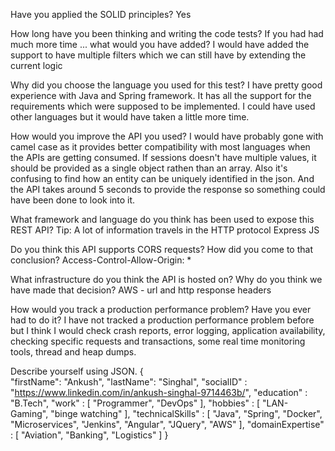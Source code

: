 Have you applied the SOLID principles?
Yes

How long have you been thinking and writing the code tests? If you had had much more time ... what would you have added?
I would have added the support to have multiple filters which we can still have by extending the current logic

Why did you choose the language you used for this test?
I have pretty good experience with Java and Spring framework. It has all the support for the requirements which were supposed to be implemented. I could have used other languages but it would have taken a little more time.

How would you improve the API you used?
I would have probably gone with camel case as it provides better compatibility with most languages when the APIs are getting consumed.
If sessions doesn't have multiple values, it should be provided as a single object rathen than an array.
Also it's confusing to find how an entity can be uniquely identified in the json.
And the API takes around 5 seconds to provide the response so something could have been done to look into it.

What framework and language do you think has been used to expose this REST API? Tip: A lot of information travels in the HTTP protocol
Express JS 

Do you think this API supports CORS requests? How did you come to that conclusion?
Access-Control-Allow-Origin: * 

What infrastructure do you think the API is hosted on? Why do you think we have made that decision?
AWS - url and http response headers

How would you track a production performance problem? Have you ever had to do it?
I have not tracked a production performance problem before but I think I would check crash reports, error logging, application availability, checking specific requests and transactions, some real time monitoring tools, thread and heap dumps. 

Describe yourself using JSON.
{	
	"firstName": "Ankush",
	"lastName": "Singhal",
	"socialID" : "https://www.linkedin.com/in/ankush-singhal-9714463b/",
	"education" : "B.Tech",
	"work" : [
		"Programmer",
		"DevOps"
	],
	"hobbies" : [
		"LAN-Gaming",
		"binge watching"
	],
	"technicalSkills" : [
		"Java", 
		"Spring", 
		"Docker", 
		"Microservices", 
		"Jenkins", 
		"Angular", 
		"JQuery",
		"AWS"
	],
	"domainExpertise" : [
		"Aviation",
		"Banking",
		"Logistics"
	]
}